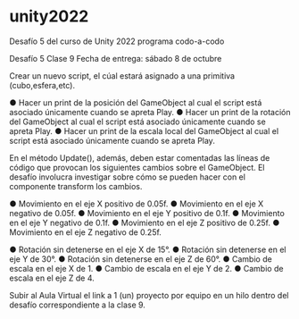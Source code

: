 # unity2022
Desafío 5 del curso de Unity 2022 programa codo-a-codo

Desafío 5 
Clase 9
Fecha de entrega: sábado 8 de octubre

Crear un nuevo script, el cúal estará asignado a una primitiva (cubo,esfera,etc).

●	Hacer un print de la posición del GameObject al cual el script está asociado únicamente cuando se apreta Play.
●	Hacer un print de la rotación del GameObject al cual el script está asociado únicamente cuando se apreta Play.
●	Hacer un print de la escala local del GameObject al cual el script está asociado únicamente cuando se apreta Play.

En el método Update(), además, deben estar comentadas las líneas de código que provocan los siguientes cambios sobre el GameObject. 
El desafío involucra investigar sobre cómo se pueden hacer con el componente transform los cambios. 

●	Movimiento en el eje X positivo de 0.05f.
●	Movimiento en el eje X negativo de 0.05f.
●	Movimiento en el eje Y positivo de 0.1f.
●	Movimiento en el eje Y negativo de 0.1f.
●	Movimiento en el eje Z positivo de 0.25f.
●	Movimiento en el eje Z negativo de 0.25f.

●	Rotación sin detenerse en el eje X de 15°.
●	Rotación sin detenerse en el eje Y de 30°.
●	Rotación sin detenerse en el eje Z de 60°.
●	Cambio de escala en el eje X de 1.
●	Cambio de escala en el eje Y de 2.
●	Cambio de escala en el eje Z de 4.

Subir al Aula Virtual el link a 1 (un) proyecto por equipo en un hilo dentro del desafío correspondiente a la clase 9.

